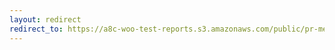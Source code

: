 ```yaml
---
layout: redirect
redirect_to: https://a8c-woo-test-reports.s3.amazonaws.com/public/pr-merge/41017/e2e/index.html
---
```

